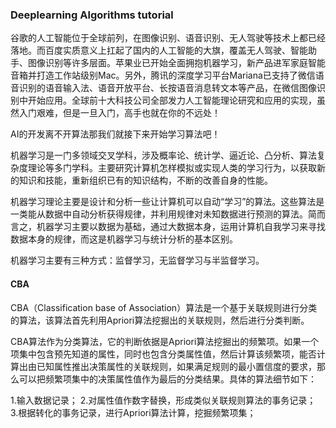 ### Deeplearning Algorithms tutorial
谷歌的人工智能位于全球前列，在图像识别、语音识别、无人驾驶等技术上都已经落地。而百度实质意义上扛起了国内的人工智能的大旗，覆盖无人驾驶、智能助手、图像识别等许多层面。苹果业已开始全面拥抱机器学习，新产品进军家庭智能音箱并打造工作站级别Mac。另外，腾讯的深度学习平台Mariana已支持了微信语音识别的语音输入法、语音开放平台、长按语音消息转文本等产品，在微信图像识别中开始应用。全球前十大科技公司全部发力人工智能理论研究和应用的实现，虽然入门艰难，但是一旦入门，高手也就在你的不远处！

AI的开发离不开算法那我们就接下来开始学习算法吧！

机器学习是一门多领域交叉学科，涉及概率论、统计学、逼近论、凸分析、算法复杂度理论等多门学科。主要研究计算机怎样模拟或实现人类的学习行为，以获取新的知识和技能，重新组织已有的知识结构，不断的改善自身的性能。

机器学习理论主要是设计和分析一些让计算机可以自动“学习”的算法。这些算法是一类能从数据中自动分析获得规律，并利用规律对未知数据进行预测的算法。简而言之，机器学习主要以数据为基础，通过大数据本身，运用计算机自我学习来寻找数据本身的规律，而这是机器学习与统计分析的基本区别。

机器学习主要有三种方式：监督学习，无监督学习与半监督学习。

#### CBA
CBA（Classification base of Association）算法是一个基于关联规则进行分类的算法，该算法首先利用Apriori算法挖掘出的关联规则，然后进行分类判断。

CBA算法作为分类算法，它的判断依据是Apriori算法挖掘出的频繁项。如果一个项集中包含预先知道的属性，同时也包含分类属性值，然后计算该频繁项，能否计算出由已知属性推出决策属性的关联规则，如果满足规则的最小置信度的要求，那么可以把频繁项集中的决策属性值作为最后的分类结果。具体的算法细节如下：

1.输入数据记录；
2.对属性值作数字替换，形成类似关联规则算法的事务记录；
3.根据转化的事务记录，进行Apriori算法计算，挖掘频繁项集；
